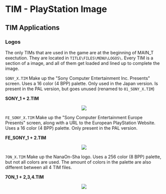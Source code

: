 # TIM - PlayStation Image

## TIM Applications
### Logos
The only TIMs that are used in the game are at the beginning of MAIN\_T exectution. They are located in `TITLE\FILES\MENU\LOGOS\`. Every TIM is a section of a image, and all of them get loaded and lined up to complete the image.

`SONY_X.TIM` Make up the "Sony Computer Entertainment Inc. Presents" screen. Uses a 16 color (4 BPP) palette. Only used in the Japan version. Is present in the PAL version, but goes unused (renamed to `01_SONY_X.TIM`)

**SONY_1 + 2.TIM**
<center><img src="../../img/TIMs/01_SONY_FULL.png"></img></center> 

`FE_SONY_X.TIM` Make up the "Sony Computer Entertainment Europe Presents" screen, along with a URL to the European PlayStation Website. Uses a 16 color (4 BPP) palette. Only present in the PAL version.

**FE_SONY_1 + 2.TIM**
<center><img src="../../img/TIMs/FE_SONY_FULL.png"></img></center> 

`7ON_X.TIM` Make up the NanaOn-Sha logo. Uses a 256 color (8 BPP) palette, but not all colors are used. The amount of colors in the palette are also different between all 4 TIM files. 

**7ON_1 + 2,3,4.TIM**
<center><img src="../../img/TIMs/7ON_FULL.png"></img></center> 
